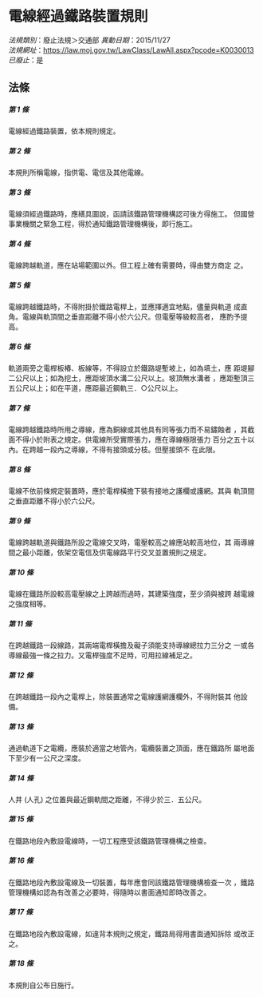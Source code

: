 # 電線經過鐵路裝置規則

*法規類別*：廢止法規＞交通部
*異動日期*：2015/11/27  
*法規網址*：https://law.moj.gov.tw/LawClass/LawAll.aspx?pcode=K0030013
*已廢止*：是


## 法條
##### 第 1 條
電線經過鐵路裝置，依本規則規定。

##### 第 2 條
本規則所稱電線，指供電、電信及其他電線。

##### 第 3 條
電線須經過鐵路時，應繕具圖說，函請該鐵路管理機構認可後方得施工。
但國營事業機關之緊急工程，得於通知鐵路管理機構後，即行施工。

##### 第 4 條
電線跨越軌道，應在站場範圍以外。但工程上確有需要時，得由雙方商定
之。

##### 第 5 條
電線跨越鐵路時，不得附掛於鐵路電桿上，並應擇適宜地點，儘量與軌道
成直角。電線與軌頂間之垂直距離不得小於六公尺。但電壓等級較高者，
應酌予提高。

##### 第 6 條
軌道兩旁之電桿板樁、板線等，不得設立於鐵路堤塹坡上，如為填土，應
距堤腳二公尺以上；如為挖土，應距坡頂水溝二公尺以上。坡頂無水溝者
，應距塹頂三五公尺以上；如在平道，應距最近鋼軌三．○公尺以上。

##### 第 7 條
電線跨越鐵路時所用之導線，應為銅線或其他具有同等張力而不易鏽蝕者
，其截面不得小於附表之規定。供電線所受實際張力，應在導線極限張力
百分之五十以內。在跨越一段內之導線，不得有接頭或分枝。但壓接頭不
在此限。

##### 第 8 條
電線不依前條規定裝置時，應於電桿橫擔下裝有接地之護欄或護網。其與
軌頂間之垂直距離不得小於六公尺。

##### 第 9 條
電線跨越軌道與鐵路所設之電線交叉時，電壓較高之線應站較高地位，其
兩導線間之最小距離，依架空電信及供電線路平行交叉並置規則之規定。

##### 第 10 條
電線在鐵路所設較高電壓線之上跨越而過時，其建築強度，至少須與被跨
越電線之強度相等。

##### 第 11 條
在跨越鐵路一段線路，其兩端電桿橫擔及礙子須能支持導線總拉力三分之
一或各導線最強一條之拉力。又電桿強度不足時，可用拉線補足之。

##### 第 12 條
在跨越鐵路一段內之電桿上，除裝置通常之電線護網護欄外，不得附裝其
他設備。

##### 第 13 條
通過軌道下之電纜，應裝於適當之地管內，電纜裝置之頂面，應在鐵路所
屬地面下至少有一公尺之深度。

##### 第 14 條
人井 (人孔) 之位置與最近鋼軌間之距離，不得少於三．五公尺。

##### 第 15 條
在鐵路地段內敷設電線時，一切工程應受該鐵路管理機構之檢查。

##### 第 16 條
在鐵路地段內敷設電線及一切裝置，每年應會同該鐵路管理機構檢查一次
，鐵路管理機構如認為有改善之必要時，得隨時以書面通知即時改善之。

##### 第 17 條
在鐵路地段內敷設電線，如違背本規則之規定，鐵路局得用書面通知拆除
或改正之。

##### 第 18 條
本規則自公布日施行。


